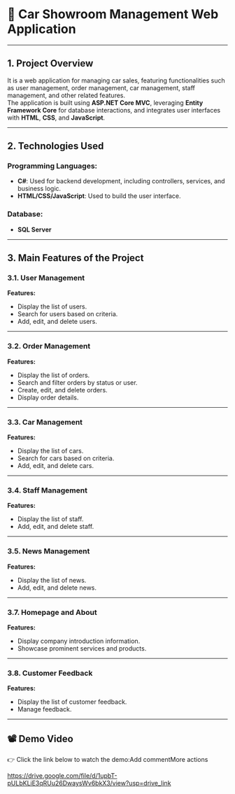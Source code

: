 # 🚗 Car Showroom Management Web Application

---

## 1. Project Overview

It is a web application for managing car sales, featuring functionalities such as user management, order management, car management, staff management, and other related features.  
The application is built using **ASP.NET Core MVC**, leveraging **Entity Framework Core** for database interactions, and integrates user interfaces with **HTML**, **CSS**, and **JavaScript**.

---

## 2. Technologies Used

### Programming Languages:
- **C#**: Used for backend development, including controllers, services, and business logic.
- **HTML/CSS/JavaScript**: Used to build the user interface.

### Database:
- **SQL Server**

---

## 3. Main Features of the Project

### 3.1. User Management

**Features:**
- Display the list of users.
- Search for users based on criteria.
- Add, edit, and delete users.

---

### 3.2. Order Management

**Features:**
- Display the list of orders.
- Search and filter orders by status or user.
- Create, edit, and delete orders.
- Display order details.

---

### 3.3. Car Management

**Features:**
- Display the list of cars.
- Search for cars based on criteria.
- Add, edit, and delete cars.

---

### 3.4. Staff Management

**Features:**
- Display the list of staff.
- Add, edit, and delete staff.

---

### 3.5. News Management

**Features:**
- Display the list of news.
- Add, edit, and delete news.

---

### 3.7. Homepage and About

**Features:**
- Display company introduction information.
- Showcase prominent services and products.

---

### 3.8. Customer Feedback

**Features:**
- Display the list of customer feedback.
- Manage feedback.

---


## 📽️ Demo Video

👉 Click the link below to watch the demo:Add commentMore actions

https://drive.google.com/file/d/1upbT-pULbKLiE3qRUu26DwaysWv6bkX3/view?usp=drive_link

